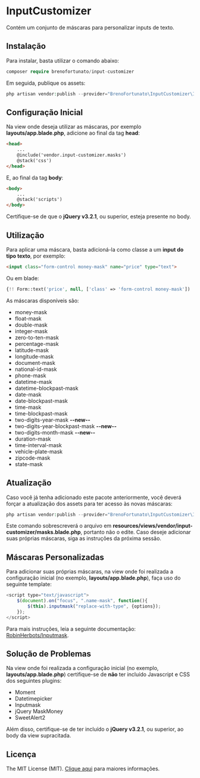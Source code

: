 # InputCustomizer
Contém um conjunto de máscaras para personalizar inputs de texto.

## Instalação
Para instalar, basta utilizar o comando abaixo:
```php
composer require brenofortunato/input-customizer
```
Em seguida, publique os assets:
```php
php artisan vendor:publish --provider="BrenoFortunato\InputCustomizer\InputCustomizerServiceProvider"
```

## Configuração Inicial
Na view onde deseja utilizar as máscaras, por exemplo **layouts/app.blade.php**, adicione ao final da tag **head**:
```html
<head>
    ...
    @include('vendor.input-customizer.masks')
    @stack('css')
</head>
```

E, ao final da tag **body**:
```html
<body>
    ...
    @stack('scripts')
</body>
```

Certifique-se de que o **jQuery v3.2.1**, ou superior, esteja presente no body.

## Utilização
Para aplicar uma máscara, basta adicioná-la como classe a um **input do tipo texto**, por exemplo:
```html
<input class="form-control money-mask" name="price" type="text">
```

Ou em blade:
```php
{!! Form::text('price', null, ['class' => 'form-control money-mask']) !!}
```

As máscaras disponíveis são:
- money-mask
- float-mask
- double-mask
- integer-mask
- zero-to-ten-mask
- percentage-mask
- latitude-mask
- longitude-mask
- document-mask
- national-id-mask
- phone-mask
- datetime-mask
- datetime-blockpast-mask
- date-mask
- date-blockpast-mask
- time-mask
- time-blockpast-mask
- two-digits-year-mask **--new--**
- two-digits-year-blockpast-mask **--new--**
- two-digits-month-mask **--new--**
- duration-mask
- time-interval-mask
- vehicle-plate-mask
- zipcode-mask
- state-mask

## Atualização
Caso você já tenha adicionado este pacote anteriormente, você deverá forçar a atualização dos assets para ter acesso às novas máscaras:
```php
php artisan vendor:publish --provider="BrenoFortunato\InputCustomizer\InputCustomizerServiceProvider" --force
```
Este comando sobrescreverá o arquivo em **resources/views/vendor/input-customizer/masks.blade.php**, portanto não o edite. Caso deseje adicionar suas próprias máscaras, siga as instruções da próxima sessão.

## Máscaras Personalizadas
Para adicionar suas próprias máscaras, na view onde foi realizada a configuração inicial (no exemplo, **layouts/app.blade.php**), faça uso do seguinte template:
```javascript
<script type="text/javascript">
    $(document).on("focus", ".name-mask", function(){
        $(this).inputmask("replace-with-type", {options});
    });
</script>
```
Para mais instruções, leia a seguinte documentação: [RobinHerbots/Inputmask](https://github.com/RobinHerbots/Inputmask).

## Solução de Problemas
Na view onde foi realizada a configuração inicial (no exemplo, **layouts/app.blade.php**) certifique-se de **não** ter incluído Javascript e CSS dos seguintes plugins:
- Moment
- Datetimepicker
- Inputmask
- jQuery MaskMoney
- SweetAlert2

Além disso, certifique-se de ter incluído o **jQuery v3.2.1**, ou superior, ao body da view supracitada.


## Licença

The MIT License (MIT). [Clique aqui](https://github.com/BrenoFortunato/input-customizer/blob/master/LICENSE) para maiores informações.
